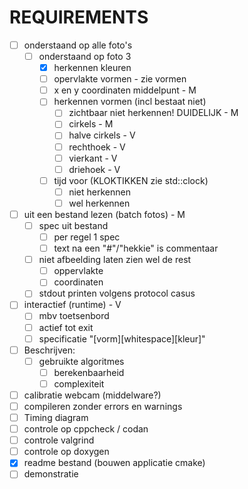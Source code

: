 # REQUIREMENTS

* [ ] onderstaand op alle foto's 
  * [ ] onderstaand op foto 3
    * [x] herkennen kleuren
    * [ ] opervlakte vormen - zie vormen
    * [ ] x en y coordinaten middelpunt - M
    * [ ] herkennen vormen (incl bestaat niet)
      *  [ ] zichtbaar niet herkennen! DUIDELIJK - M
      *  [ ] cirkels - M
      *  [ ] halve cirkels - V
      *  [ ] rechthoek - V
      *  [ ] vierkant - V
      *  [ ] driehoek - V
    * [ ] tijd voor (KLOKTIKKEN zie std::clock)
      * [ ] niet herkennen
      * [ ] wel herkennen
* [ ] uit een bestand lezen (batch fotos) - M
  * [ ] spec uit bestand
    * [ ] per regel 1 spec
    * [ ] text na een "#"/"hekkie" is commentaar
  * [ ] niet afbeelding laten zien wel de rest
    * [ ] oppervlakte
    * [ ] coordinaten
  * [ ] stdout printen volgens protocol casus
* [ ] interactief (runtime) - V
  * [ ] mbv toetsenbord
  * [ ] actief tot exit
  * [ ] specificatie "[vorm][whitespace][kleur]"
* [ ] Beschrijven:
  * [ ] gebruikte algoritmes
	* [ ] berekenbaarheid
	* [ ] complexiteit
* [ ] calibratie webcam (middelware?)
* [ ] compileren zonder errors en warnings
* [ ] Timing diagram
* [ ] controle op cppcheck / codan
* [ ] controle valgrind
* [ ] controle op doxygen
* [x] readme bestand (bouwen applicatie cmake)
* [ ] demonstratie
